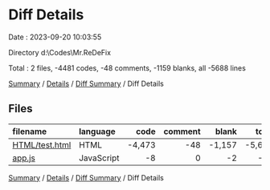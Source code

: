 # Diff Details

Date : 2023-09-20 10:03:55

Directory d:\\Codes\\Mr.ReDeFix

Total : 2 files,  -4481 codes, -48 comments, -1159 blanks, all -5688 lines

[Summary](results.md) / [Details](details.md) / [Diff Summary](diff.md) / Diff Details

## Files
| filename | language | code | comment | blank | total |
| :--- | :--- | ---: | ---: | ---: | ---: |
| [HTML/test.html](/HTML/test.html) | HTML | -4,473 | -48 | -1,157 | -5,678 |
| [app.js](/app.js) | JavaScript | -8 | 0 | -2 | -10 |

[Summary](results.md) / [Details](details.md) / [Diff Summary](diff.md) / Diff Details
